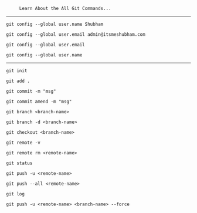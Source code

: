          Learn About the All Git Commands...
------

```
git config --global user.name Shubham
```

```
git config --global user.email admin@itsmeshubham.com
```

```
git config --global user.email
```

```
git config --global user.name
```

-----

```
git init
```

```
git add .
```

```
git commit -m "msg"
```

```
git commit amend -m "msg"
```

```
git branch <branch-name>
```

```
git branch -d <branch-name>
```

```
git checkout <branch-name>
```

```
git remote -v
```

```
git remote rm <remote-name>
```

```
git status
```

```
git push -u <remote-name>
```

```
git push --all <remote-name>
```

```
git log
```

```
git push -u <remote-name> <branch-name> --force
```